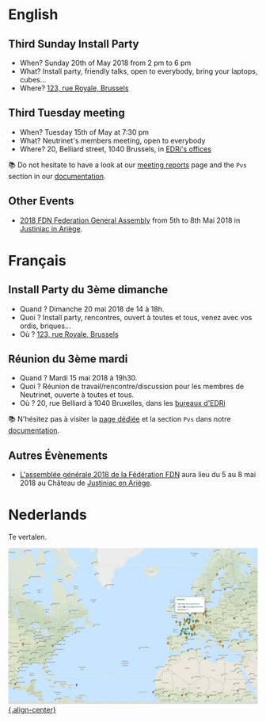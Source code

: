 <!-- TITLE: Agenda -->
<!-- SUBTITLE: Meetings, Réunions, Samenkomst, Install Parties, enz. -->

# English

## Third Sunday Install Party

- When? Sunday 20th of May 2018 from 2 pm to 6 pm
- What? Install party, friendly talks, open to everybody, bring your laptops, cubes...
- Where? [123, rue Royale, Brussels](http://osm.org/go/0EoTjMnkL?m=&node=2345001227)

## Third Tuesday meeting

- When? Tuesday 15th of May at 7:30 pm
- What? Neutrinet's members meeting, open to everybody
- Where? 20, Belliard street, 1040 Brussels, in [EDRi's offices](https://osm.org/go/0EoS3yxK5?node=3396312894)

:books: Do not hesitate to have a look at our [meeting reports](pvs) page and the `Pvs` section in our [documentation](all).

## Other Events

- [2018 FDN Federation General Assembly](https://pad.tetaneutral.net/p/AGFFDN2018-orga) from 5th to 8th  Mai 2018 in [Justiniac in Ariège](https://www.openstreetmap.org/search?query=43.20810%2C1.49068#map=9/43.1200/1.7221).
# Français
## Install Party du 3ème dimanche

- Quand ? Dimanche 20 mai 2018 de 14 à 18h.
- Quoi ? Install party, rencontres, ouvert à toutes et tous, venez avec vos ordis, briques...
- Où ? [123, rue Royale, Brussels](http://osm.org/go/0EoTjMnkL?m=&node=2345001227)


## Réunion du 3ème mardi

- Quand ? Mardi 15 mai 2018 à 19h30.
- Quoi ? Réunion de travail/rencontre/discussion pour les membres de Neutrinet, ouverte à toutes et tous.
- Où ? 20, rue Belliard à 1040 Bruxelles, dans les [bureaux d'EDRi](https://osm.org/go/0EoS3yxK5?node=3396312894)

:books: N'hésitez pas à visiter la [page dédiée](pvs) et la section `Pvs` dans notre [documentation](all).

## Autres Évènements

- [L'assemblée générale 2018 de la Fédération FDN](https://pad.tetaneutral.net/p/AGFFDN2018-orga) aura lieu du 5 au 8 mai 2018 au Château de [Justiniac en Ariège](https://www.openstreetmap.org/search?query=43.20810%2C1.49068#map=9/43.1200/1.7221).

# Nederlands
Te vertalen.

[![Diyisp](/uploads/diyisp.jpg "Diyisp"){.align-center}](https://db.ffdn.org/)